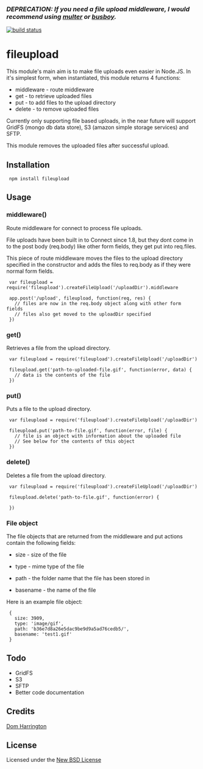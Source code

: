 ### *DEPRECATION: If you need a file upload middleware, I would recommend using [multer](https://www.npmjs.com/package/multer) or [busboy](https://www.npmjs.com/package/busboy).*

[![build status](https://secure.travis-ci.org/domharrington/fileupload.png)](http://travis-ci.org/domharrington/fileupload)
# fileupload

This module's main aim is to make file uploads even easier in Node.JS. In it's simplest form, when instantiated, this module returns 4 functions:

- middleware - route middleware
- get - to retrieve uploaded files
- put - to add files to the upload directory
- delete - to remove uploaded files

Currently only supporting file based uploads, in the near future will support GridFS (mongo db data store), S3 (amazon simple storage services) and SFTP.

This module removes the uploaded files after successful upload.

## Installation

     npm install fileupload

## Usage

### middleware()

Route middleware for connect to process file uploads.

File uploads have been built in to Connect since 1.8, but they dont come in to the post body (req.body) like other form fields, they get put into req.files.

This piece of route middleware moves the files to the upload directory specified in the constructor and adds the files to req.body as if they were normal form fields.

     var fileupload = require('fileupload').createFileUpload('/uploadDir').middleware

     app.post('/upload', fileupload, function(req, res) {
       // files are now in the req.body object along with other form fields
       // files also get moved to the uploadDir specified
     })

### get()

Retrieves a file from the upload directory.


     var fileupload = require('fileupload').createFileUpload('/uploadDir')

     fileupload.get('path-to-uploaded-file.gif', function(error, data) {
       // data is the contents of the file
     })

### put()

Puts a file to the upload directory.


     var fileupload = require('fileupload').createFileUpload('/uploadDir')

     fileupload.put('path-to-file.gif', function(error, file) {
       // file is an object with information about the uploaded file
       // See below for the contents of this object
     })

### delete()

Deletes a file from the upload directory.


     var fileupload = require('fileupload').createFileUpload('/uploadDir')

     fileupload.delete('path-to-file.gif', function(error) {

     })

### File object
The file objects that are returned from the middleware and put actions contain the following fields:

- size - size of the file

- type - mime type of the file

- path - the folder name that the file has been stored in

- basename - the name of the file

Here is an example file object:

     {
       size: 3909,
       type: 'image/gif',
       path: 'b36e7d8a26e5dac9be9d9a5ad76cedb5/',
       basename: 'test1.gif'
     }

## Todo

- GridFS
- S3
- SFTP
- Better code documentation

## Credits
[Dom Harrington](https://github.com/domharrington/)

## License
Licensed under the [New BSD License](http://opensource.org/licenses/bsd-license.php)
